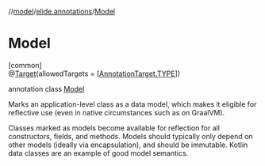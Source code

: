 //[model](../../../index.md)/[elide.annotations](../index.md)/[Model](index.md)

# Model

[common]\
@[Target](https://kotlinlang.org/api/latest/jvm/stdlib/kotlin.annotation/-target/index.html)(allowedTargets = [[AnnotationTarget.TYPE](https://kotlinlang.org/api/latest/jvm/stdlib/kotlin.annotation/-annotation-target/-t-y-p-e/index.html)])

annotation class [Model](index.md)

Marks an application-level class as a data model, which makes it eligible for reflective use (even in native circumstances such as on GraalVM).

Classes marked as models become available for reflection for all constructors, fields, and methods. Models should typically only depend on other models (ideally via encapsulation), and should be immutable. Kotlin data classes are an example of good model semantics.
